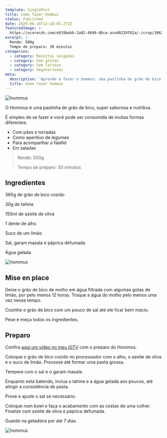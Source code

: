 ```yaml
---
template: SinglePost
title: Como fazer Hommus
status: Published
date: 2020-06-18T13:18:03.372Z
featuredImage: >-
  https://ucarecdn.com/e919bebb-2a82-4b99-88ce-ace40229f82a/-/crop/1062x2309/0,0/-/preview/-/rotate/270/
excerpt: |-
  Rende: 500g
  Tempo de preparo: 30 minutos
categories:
  - category: Receitas salgadas
  - category: Sem glúten
  - category: Sem lactose
  - category: Vegetarianas
meta:
  description: 'Aprenda a fazer o hommus: uma pastinha de grão de bico saborosa e nutritiva!'
  title: Como fazer hommus
---
```

![hommus](https://ucarecdn.com/37ed7fc0-58f7-4bd1-a264-7af54a57bc44/-/preview/-/rotate/270/)

O Hommus é uma pastinha de grão de bico, super saborosa e nutritiva.

É simples de se fazer e você pode ser consumida de muitas formas diferentes:

* Com pães e torradas
* Como aperitivo de legumes
* Para acompanhar o falafel
* Em saladas

> Rende: 500g
>
> Tempo de preparo: 30 minutos

## Ingredientes

360g de grão de bico cozido

30g de tahine

150ml de azeite de oliva

1 dente de alho

Suco de um limão

Sal, garam masala e páprica defumada

Água gelada

![hommus](https://ucarecdn.com/65e35454-c953-4ec9-b152-3731a5a51d9f/)

## Mise en place

Deixe o grão de bico de molho em água filtrada com algumas gotas de limão, por pelo menos 12  horas. Troque a água do molho pelo menos uma vez nesse tempo.

Cozinhe o grão de bico com um pouco de sal até ele ficar bem macio.

Pese e meça todos os ingredientes.

## Preparo

Confira [aqui um vídeo no meu IGTV](https://www.instagram.com/p/CBjUX5VFm-p/) com o preparo do Hommus.

Coloque o grão de bico cozido no processador com o alho, o azeite de oliva e o suco de limão. Processe até formar uma pasta grossa. 

Tempere com o sal e o garam masala.

Enquanto está batendo, inclua o tahine e a água gelada aos poucos, até atingir a consistência de pasta.

Prove e ajuste o sal se necessário.

Coloque num bowl e faça o acabamento com as costas de uma colher. Finalize com azeite de oliva e páprica defumada.

Guarde na geladeira por até 7 dias.

![hommus](https://ucarecdn.com/30d00c4d-72aa-43f1-b4d5-55a87784a7fe/-/crop/1712x1984/0,325/-/preview/)
